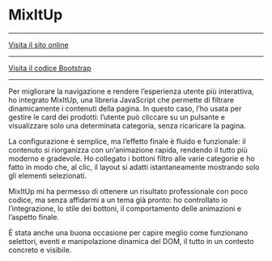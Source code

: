 # MixItUp

---

[Visita il sito online](https://supermegaprove.altervista.org)

---

[Visita il codice Bootstrap ](/codice/mixitup)

---

Per migliorare la navigazione e rendere l’esperienza utente più interattiva, ho integrato MixItUp, una libreria JavaScript che permette di filtrare dinamicamente i contenuti della pagina. In questo caso, l’ho usata per gestire le card dei prodotti: l’utente può cliccare su un pulsante e visualizzare solo una determinata categoria, senza ricaricare la pagina.

La configurazione è semplice, ma l’effetto finale è fluido e funzionale: il contenuto si riorganizza con un’animazione rapida, rendendo il tutto più moderno e gradevole. Ho collegato i bottoni filtro alle varie categorie e ho fatto in modo che, al clic, il layout si adatti istantaneamente mostrando solo gli elementi selezionati.

MixItUp mi ha permesso di ottenere un risultato professionale con poco codice, ma senza affidarmi a un tema già pronto: ho controllato io l’integrazione, lo stile dei bottoni, il comportamento delle animazioni e l’aspetto finale.

È stata anche una buona occasione per capire meglio come funzionano selettori, eventi e manipolazione dinamica del DOM, il tutto in un contesto concreto e visibile.
